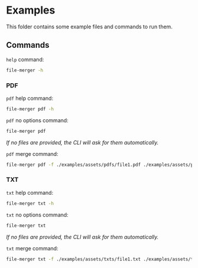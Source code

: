 # Examples

This folder contains some example files and commands to run them.

## Commands

`help` command:

```bash
file-merger -h
```

### PDF

`pdf` help command:

```bash
file-merger pdf -h
```

`pdf` no options command:

```bash
file-merger pdf
```

_If no files are provided, the CLI will ask for them automatically._

`pdf` merge command:

```bash
file-merger pdf -f ./examples/assets/pdfs/file1.pdf ./examples/assets/pdfs/file2.pdf -o mergedFile
```

### TXT

`txt` help command:

```bash
file-merger txt -h
```

`txt` no options command:

```bash
file-merger txt
```

_If no files are provided, the CLI will ask for them automatically._

`txt` merge command:

```bash
file-merger txt -f ./examples/assets/txts/file1.txt ./examples/assets/txts/file2.txt -o mergedFile
```
